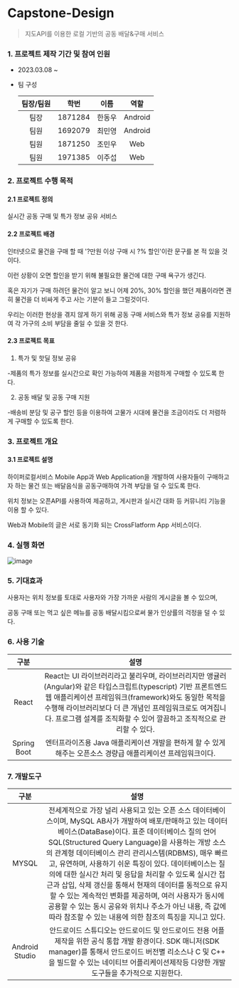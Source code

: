# Capstone-Design
> 지도API를 이용한 로컬 기반의 공동 배달&구매 서비스

### 1. 프로젝트 제작 기간 및 참여 인원

* 2023.03.08 ~ 
* 팀 구성

  | 팀장/팀원 | 학번 |  이름  |            역할             |
  | :-------:| :-------: | :----: | :-------------------------: |
  |   팀장    | 1871284 | 한동우 | Android |
  |   팀원    | 1692079 | 최민영 | Android |
  |   팀원    | 1871250 | 조민우 | Web |
  |   팀원    | 1971385 | 이주섭 | Web |
  
### 2. 프로젝트 수행 목적
#### 2.1 프로젝트 정의
 실시간 공동 구매 및 특가 정보 공유 서비스
#### 2.2 프로젝트 배경
 인터넷으로 물건을 구매 할 때 '?만원 이상 구매 시 ?% 할인'이란 문구를 본 적 있을 것이다. 

이런 상황이 오면 할인을 받기 위해 불필요한 물건에 대한 구매 욕구가 생긴다. 

혹은 자기가 구매 하려던 물건이 알고 보니 어제 20%, 30% 할인을 했던 제품이라면 괜히 물건을 더 비싸게 주고 사는 기분이 들고 그럴것이다.

우리는 이러한 현상을 겪지 않게 하기 위해 공동 구매 서비스와 특가 정보 공유를 지원하여 각 가구의 소비 부담을 줄일 수 있을 것 한다.
#### 2.3 프로젝트 목표
1. 특가 및 핫딜 정보 공유

-제품의 특가 정보를 실시간으로 확인 가능하여 제품을 저렴하게 구매할 수 있도록 한다.

2. 공동 배달 및 공동 구매 지원

-배송비 분담 및 공구 할인 등을 이용하여 고물가 시대에 물건을 조금이라도 더 저렴하게 구매할 수 있도록 한다.
### 3. 프로젝트 개요
#### 3.1 프로젝트 설명
하이퍼로컬서비스 Mobile App과 Web Application을 개발하여 사용자들이 구매하고자 하는 물건 또는 배달음식을 공동구매하여 가격 부담을 덜 수 있도록 한다.

위치 정보는 오픈API를 사용하여 제공하고, 게시판과 실시간 대화 등 커뮤니티 기능을 이용 할 수 있다.

Web과 Mobile의 글은 서로 동기화 되는 CrossFlatform App 서비스이다.
### 4. 실행 화면
![image](https://github.com/Janggohang/mbCapstone/assets/117136456/a152dd82-42f0-4feb-bd15-08e9a076f01b)
### 5. 기대효과
사용자는 위치 정보를 토대로 사용자와 가장 가까운 사람의 게시글을 볼 수 있으며, 

공동 구매 또는 먹고 싶은 메뉴를 공동 배달시킴으로써 물가 인상률의 걱정을 덜 수 있다.
### 6. 사용 기술
  | 구분 | 설명 |
  | :-------:| :-------: |
  |   React    | React는 UI 라이브러리라고 불리우며, 라이브러리지만 앵귤러(Angular)와 같은 타입스크립트(typescript) 기반 프론트엔드 웹 애플리케이션 프레임워크(framework)와도 동일한 목적을 수행해 라이브러리보다 더 큰 개념인 프레임워크로도 여겨집니다. 프로그램 설계를 조직화할 수 있어 깔끔하고 조직적으로 관리할 수 있다. |
  |   Spring Boot    | 엔터프라이즈용 Java 애플리케이션 개발을 편하게 할 수 있게 해주는 오픈소스 경량급 애플리케이션 프레임워크이다. |

### 7. 개발도구
  | 구분 | 설명 |
  | :-------:| :-------: |
  |   MYSQL    | 전세계적으로 가장 널리 사용되고 있는 오픈 소스 데이터베이스이며, MySQL AB사가 개발하여 배포/판매하고 있는 데이터베이스(DataBase)이다. 표준 데이터베이스 질의 언어 SQL(Structured Query Language)을 사용하는 개방 소스의 관계형 데이터베이스 관리 관리시스템(RDBMS), 매우 빠르고, 유연하며, 사용하기 쉬운 특징이 있다. 데이터베이스는 질의에 대한 실시간 처리 및 응답을 처리할 수 있도록 실시간 접근과 삽입, 삭제 갱신을 통해서 현재의 데이터를 동적으로 유지할 수 있는 계속적인 변화를 제공하며, 여러 사용자가 동시에 공용할 수 있는 동시 공유와 위치나 주소가 아닌 내용, 즉 값에 따라 참조할 수 있는 내용에 의한 참조의 특징을 지니고 있다. |
  |   Android Studio    | 안드로이드 스튜디오는 안드로이드 및 안드로이드 전용 어플 제작을 위한 공식 통합 개발 환경이다. SDK 매니저(SDK manager)를 통해서 안드로이드 버전별 리소스나 C 및 C++ 을 빌드할 수 있는 네이티브 어플리케이션제작등 다양한 개발도구들을 추가적으로 지원한다.|
